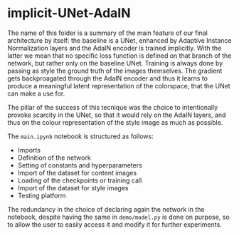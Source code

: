 # implicit-UNet-AdaIN
The name of this folder is a summary of the main feature of our final architecture by itself: the baseline is a UNet, enhanced by Adaptive Instance Normalization layers and the AdaIN encoder is trained implicitly.
With the latter we mean that no specific loss function is defined on that branch of the network, but rather only on the baseline UNet.
Training is always done by passing as style the ground truth of the images themselves.
The gradient gets backproagated through the AdaIN encoder and thus it learns to produce a meaningful latent representation of the colorspace, that the UNet can make a use for.

The pillar of the success of this tecnique was the choice to intentionally provoke scarcity in the UNet, so that it would rely on the AdaIN layers, and thus on the colour representation of the style image as much as possible.

The `main.ipynb` notebook is structured as follows:
- Imports
- Definition of the network
- Setting of constants and hyperparameters
- Import of the dataset for content images
- Loading of the checkpoints or training call
- Import of the dataset for style images
- Testing platform

The redundancy in the choice of declaring again the network in the notebook, despite having the same in `demo/model.py` is done on purpose, so to allow the user to easily access it and modify it for further experiments.